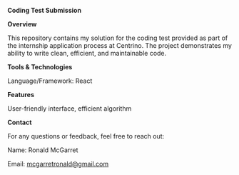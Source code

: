 **Coding Test Submission**

**Overview**

This repository contains my solution for the coding test provided as part of the internship application process at Centrino. The project demonstrates my ability to write clean, efficient, and maintainable code.

**Tools & Technologies**

Language/Framework: React

**Features**

User-friendly interface, efficient algorithm

**Contact**

For any questions or feedback, feel free to reach out:

Name: Ronald McGarret

Email: mcgarretronald@gmail.com
